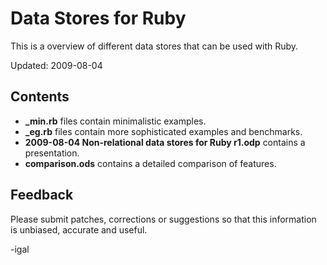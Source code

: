 Data Stores for Ruby
====================

This is a overview of different data stores that can be used with Ruby.

Updated: 2009-08-04

Contents
--------
- **_min.rb** files contain minimalistic examples.
- **_eg.rb** files contain more sophisticated examples and benchmarks.
- **2009-08-04 Non-relational data stores for Ruby r1.odp** contains a presentation.
- **comparison.ods** contains a detailed comparison of features.

Feedback
--------
Please submit patches, corrections or suggestions so that this information is
unbiased, accurate and useful.

-igal
